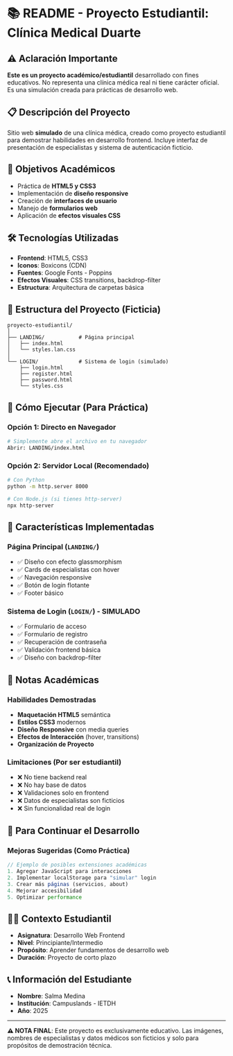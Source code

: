 # 📚 README - Proyecto Estudiantil: Clínica Medical Duarte

## ⚠️ Aclaración Importante
**Este es un proyecto académico/estudiantil** desarrollado con fines educativos. No representa una clínica médica real ni tiene carácter oficial. Es una simulación creada para prácticas de desarrollo web.

## 📋 Descripción del Proyecto
Sitio web **simulado** de una clínica médica, creado como proyecto estudiantil para demostrar habilidades en desarrollo frontend. Incluye interfaz de presentación de especialistas y sistema de autenticación ficticio.

## 🎯 Objetivos Académicos
- Práctica de **HTML5 y CSS3**
- Implementación de **diseño responsive**
- Creación de **interfaces de usuario**
- Manejo de **formularios web**
- Aplicación de **efectos visuales CSS**

## 🛠️ Tecnologías Utilizadas
- **Frontend**: HTML5, CSS3
- **Iconos**: Boxicons (CDN)
- **Fuentes**: Google Fonts - Poppins
- **Efectos Visuales**: CSS transitions, backdrop-filter
- **Estructura**: Arquitectura de carpetas básica

## 📁 Estructura del Proyecto (Ficticia)
```
proyecto-estudiantil/
│
├── LANDING/           # Página principal
│   ├── index.html
│   └── styles.lan.css
│
└── LOGIN/             # Sistema de login (simulado)
    ├── login.html
    ├── register.html
    ├── password.html
    └── styles.css
```

## 🚀 Cómo Ejecutar (Para Práctica)

### Opción 1: Directo en Navegador
```bash
# Simplemente abre el archivo en tu navegador
Abrir: LANDING/index.html
```

### Opción 2: Servidor Local (Recomendado)
```bash
# Con Python
python -m http.server 8000

# Con Node.js (si tienes http-server)
npx http-server
```

## 🎨 Características Implementadas

### Página Principal (`LANDING/`)
- ✅ Diseño con efecto glassmorphism
- ✅ Cards de especialistas con hover
- ✅ Navegación responsive
- ✅ Botón de login flotante
- ✅ Footer básico

### Sistema de Login (`LOGIN/`) - **SIMULADO**
- ✅ Formulario de acceso
- ✅ Formulario de registro  
- ✅ Recuperación de contraseña
- ✅ Validación frontend básica
- ✅ Diseño con backdrop-filter

## 📝 Notas Académicas

### Habilidades Demostradas
- **Maquetación HTML5** semántica
- **Estilos CSS3** modernos
- **Diseño Responsive** con media queries
- **Efectos de Interacción** (hover, transitions)
- **Organización de Proyecto**

### Limitaciones (Por ser estudiantil)
- ❌ No tiene backend real
- ❌ No hay base de datos
- ❌ Validaciones solo en frontend
- ❌ Datos de especialistas son ficticios
- ❌ Sin funcionalidad real de login

## 🔧 Para Continuar el Desarrollo

### Mejoras Sugeridas (Como Práctica)
```javascript
// Ejemplo de posibles extensiones académicas
1. Agregar JavaScript para interacciones
2. Implementar localStorage para "simular" login
3. Crear más páginas (servicios, about)
4. Mejorar accesibilidad
5. Optimizar performance
```

## 👨‍🎓 Contexto Estudiantil
- **Asignatura**: Desarrollo Web Frontend
- **Nivel**: Principiante/Intermedio
- **Propósito**: Aprender fundamentos de desarrollo web
- **Duración**: Proyecto de corto plazo

## 📞 Información del Estudiante
- **Nombre**: Salma Medina
- **Institución**: Campuslands - IETDH
- **Año**: 2025

---

**⚠️ NOTA FINAL**: Este proyecto es exclusivamente educativo. Las imágenes, nombres de especialistas y datos médicos son ficticios y solo para propósitos de demostración técnica.

